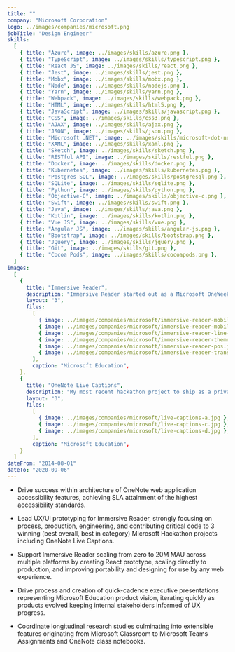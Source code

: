 ```yaml
---
title: ""
company: "Microsoft Corporation"
logo: ../images/companies/microsoft.png
jobTitle: "Design Engineer"
skills:
  [
    { title: "Azure", image: ../images/skills/azure.png },
    { title: "TypeScript", image: ../images/skills/typescript.png },
    { title: "React JS", image: ../images/skills/react.png },
    { title: "Jest", image: ../images/skills/jest.png },
    { title: "Mobx", image: ../images/skills/mobx.png },
    { title: "Node", image: ../images/skills/nodejs.png },
    { title: "Yarn", image: ../images/skills/yarn.png },
    { title: "Webpack", image: ../images/skills/webpack.png },
    { title: "HTML", image: ../images/skills/html5.png },
    { title: "JavaScript", image: ../images/skills/javascript.png },
    { title: "CSS", image: ../images/skills/css3.png },
    { title: "AJAX", image: ../images/skills/ajax.png },
    { title: "JSON", image: ../images/skills/json.png },
    { title: "Microsoft .NET", image: ../images/skills/microsoft-dot-net.png },
    { title: "XAML", image: ../images/skills/xaml.png },
    { title: "Sketch", image: ../images/skills/sketch.png },
    { title: "RESTful API", image: ../images/skills/restful.png },
    { title: "Docker", image: ../images/skills/docker.png },
    { title: "Kubernetes", image: ../images/skills/kubernetes.png },
    { title: "Postgres SQL", image: ../images/skills/postgresql.png },
    { title: "SQLite", image: ../images/skills/sqlite.png },
    { title: "Python", image: ../images/skills/python.png },
    { title: "Objective-C", image: ../images/skills/objective-c.png },
    { title: "Swift", image: ../images/skills/swift.png },
    { title: "Java", image: ../images/skills/java.png },
    { title: "Kotlin", image: ../images/skills/kotlin.png },
    { title: "Vue JS", image: ../images/skills/vue.png },
    { title: "Angular JS", image: ../images/skills/angular-js.png },
    { title: "Bootstrap", image: ../images/skills/bootstrap.png },
    { title: "JQuery", image: ../images/skills/jquery.png },
    { title: "Git", image: ../images/skills/git.png },
    { title: "Cocoa Pods", image: ../images/skills/cocoapods.png },
  ]
images:
  [
    {
      title: "Immersive Reader",
      description: "Immersive Reader started out as a Microsoft OneWeek Hackathon project, now it is a free tool that uses proven techniques to improve reading for people regardless of their age or ability. At Microsoft Education I currently contribute to the design and development of the Immersive Reader application, its services and SDK.",
      layout: "3",
      files:
        [
          { image: ../images/companies/microsoft/immersive-reader-mobile.jpg },
          { image: ../images/companies/microsoft/immersive-reader-mobile-translation.jpg },
          { image: ../images/companies/microsoft/immersive-reader-line-focus.jpg },
          { image: ../images/companies/microsoft/immersive-reader-theme.jpg },
          { image: ../images/companies/microsoft/immersive-reader-pos.jpg },
          { image: ../images/companies/microsoft/immersive-reader-translation.jpg },
        ],
        caption: "Microsoft Education",
    },
    {
      title: "OneNote Live Captions",
      description: "My most recent hackathon project to ship as a private beta, the Live Captions Add-in for OneNote uses a captioning service provided by Microsoft Speech Services Cognitive Services API's to save transcripts directly from the Microsoft Translator app into a person's OneNote notebook.",
      layout: "3",
      files:
        [
          { image: ../images/companies/microsoft/live-captions-a.jpg },
          { image: ../images/companies/microsoft/live-captions-c.jpg },
          { image: ../images/companies/microsoft/live-captions-d.jpg },
        ],
        caption: "Microsoft Education",
    }
  ]
dateFrom: "2014-08-01"
dateTo: "2020-09-06"
---
```


- Drive success within architecture of OneNote web application accessibility features, achieving SLA attainment of the highest accessibility standards.

- Lead UX/UI prototyping for Immersive Reader, strongly focusing on process, production, engineering, and contributing critical code to 3 winning (best overall, best in category) Microsoft Hackathon projects including OneNote Live Captions.

- Support Immersive Reader scaling from zero to 20M MAU across multiple platforms by creating React prototype, scaling directly to production, and improving portability and designing for use by any web experience.

- Drive process and creation of quick-cadence executive presentations representing Microsoft Education product vision, iterating quickly as products evolved keeping internal stakeholders informed of UX progress.

- Coordinate longitudinal research studies culminating into extensible features originating from Microsoft Classroom to Microsoft Teams Assignments and OneNote class notebooks.
